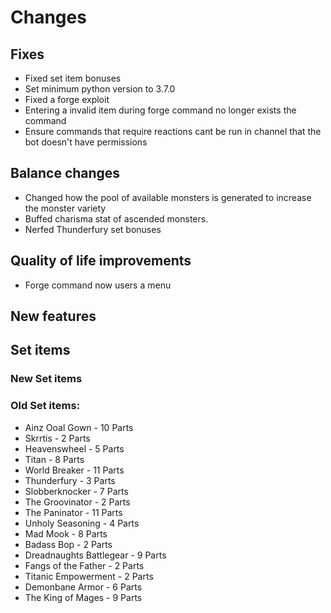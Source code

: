 # Changes
## Fixes
- Fixed set item bonuses
- Set minimum python version to 3.7.0
- Fixed a forge exploit
- Entering a invalid item during forge command no longer exists the command
- Ensure commands that require reactions cant be run in channel that the bot doesn't have permissions
## Balance changes
- Changed how the pool of available monsters is generated to increase the monster variety
- Buffed charisma stat of ascended monsters.
- Nerfed Thunderfury set bonuses

## Quality of life improvements
- Forge command now users a menu 

## New features

## Set items
### New Set items

### Old Set items:
- Ainz Ooal Gown - 10 Parts
- Skrrtis - 2 Parts
- Heavenswheel - 5 Parts
- Titan - 8 Parts
- World Breaker - 11 Parts
- Thunderfury - 3 Parts
- Slobberknocker - 7 Parts
- The Groovinator - 2 Parts
- The Paninator - 11 Parts
- Unholy Seasoning - 4 Parts
- Mad Mook - 8 Parts
- Badass Bop - 2 Parts
- Dreadnaughts Battlegear  - 9 Parts
- Fangs of the Father - 2 Parts
- Titanic Empowerment - 2 Parts
- Demonbane Armor - 6 Parts
- The King of Mages - 9 Parts
